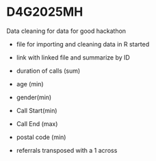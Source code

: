 # D4G2025MH
Data cleaning for data for good hackathon

* file for importing and cleaning data in R started

* link with linked file and summarize by ID
* duration of calls (sum)
* age (min)
* gender(min)
* Call Start(min)
* Call End (max)
* postal code (min)
* referrals transposed with a 1 across
